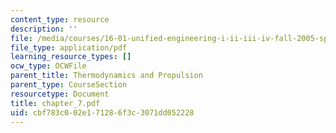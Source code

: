 ```yaml
---
content_type: resource
description: ''
file: /media/courses/16-01-unified-engineering-i-ii-iii-iv-fall-2005-spring-2006/cbf783c002e171286f3c3071dd052228_chapter_7.pdf
file_type: application/pdf
learning_resource_types: []
ocw_type: OCWFile
parent_title: Thermodynamics and Propulsion
parent_type: CourseSection
resourcetype: Document
title: chapter_7.pdf
uid: cbf783c0-02e1-7128-6f3c-3071dd052228
---
```

